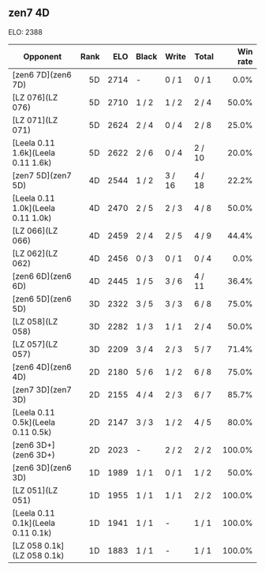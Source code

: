 ## zen7 4D ##

ELO: 2388

Opponent | Rank | ELO | Black | Write | Total | Win rate
---------|-----:|----:|-------|-------|-------|-------:
[zen6 7D](zen6 7D) | 5D | 2714 | - | 0 / 1 | 0 / 1 | 0.0%
[LZ 076](LZ 076) | 5D | 2710 | 1 / 2 | 1 / 2 | 2 / 4 | 50.0%
[LZ 071](LZ 071) | 5D | 2624 | 2 / 4 | 0 / 4 | 2 / 8 | 25.0%
[Leela 0.11 1.6k](Leela 0.11 1.6k) | 5D | 2622 | 2 / 6 | 0 / 4 | 2 / 10 | 20.0%
[zen7 5D](zen7 5D) | 4D | 2544 | 1 / 2 | 3 / 16 | 4 / 18 | 22.2%
[Leela 0.11 1.0k](Leela 0.11 1.0k) | 4D | 2470 | 2 / 5 | 2 / 3 | 4 / 8 | 50.0%
[LZ 066](LZ 066) | 4D | 2459 | 2 / 4 | 2 / 5 | 4 / 9 | 44.4%
[LZ 062](LZ 062) | 4D | 2456 | 0 / 3 | 0 / 1 | 0 / 4 | 0.0%
[zen6 6D](zen6 6D) | 4D | 2445 | 1 / 5 | 3 / 6 | 4 / 11 | 36.4%
[zen6 5D](zen6 5D) | 3D | 2322 | 3 / 5 | 3 / 3 | 6 / 8 | 75.0%
[LZ 058](LZ 058) | 3D | 2282 | 1 / 3 | 1 / 1 | 2 / 4 | 50.0%
[LZ 057](LZ 057) | 3D | 2209 | 3 / 4 | 2 / 3 | 5 / 7 | 71.4%
[zen6 4D](zen6 4D) | 2D | 2180 | 5 / 6 | 1 / 2 | 6 / 8 | 75.0%
[zen7 3D](zen7 3D) | 2D | 2155 | 4 / 4 | 2 / 3 | 6 / 7 | 85.7%
[Leela 0.11 0.5k](Leela 0.11 0.5k) | 2D | 2147 | 3 / 3 | 1 / 2 | 4 / 5 | 80.0%
[zen6 3D+](zen6 3D+) | 2D | 2023 | - | 2 / 2 | 2 / 2 | 100.0%
[zen6 3D](zen6 3D) | 1D | 1989 | 1 / 1 | 0 / 1 | 1 / 2 | 50.0%
[LZ 051](LZ 051) | 1D | 1955 | 1 / 1 | 1 / 1 | 2 / 2 | 100.0%
[Leela 0.11 0.1k](Leela 0.11 0.1k) | 1D | 1941 | 1 / 1 | - | 1 / 1 | 100.0%
[LZ 058 0.1k](LZ 058 0.1k) | 1D | 1883 | 1 / 1 | - | 1 / 1 | 100.0%
